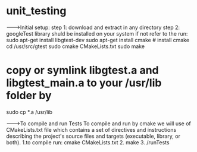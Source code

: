# unit_testing
--->Initial setup:
step 1: download and extract in any directory
step 2: googleTest library shuld be installed on your system if not refer to the 
run:
sudo apt-get install libgtest-dev
sudo apt-get install cmake # install cmake
cd /usr/src/gtest
sudo cmake CMakeLists.txt
sudo make
# copy or symlink libgtest.a and libgtest_main.a to your /usr/lib folder by
sudo cp *.a /usr/lib

--->To compile and run Tests
To compile and run by cmake we will use of
CMakeLists.txt file  which contains a set of directives and instructions describing the project's source files and targets (executable, library, or both).
1.to compile run: cmake CMakeLists.txt
2. make
3. /runTests
